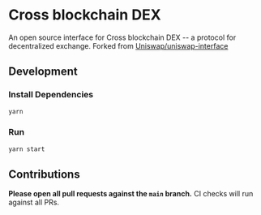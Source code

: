 # Cross blockchain DEX

An open source interface for Cross blockchain DEX -- a protocol for decentralized exchange.
Forked from [Uniswap/uniswap-interface](https://github.com/Uniswap/uniswap-interface)



## Development

### Install Dependencies

```bash
yarn
```

### Run

```bash
yarn start
```

## Contributions

**Please open all pull requests against the `main` branch.**
CI checks will run against all PRs.
